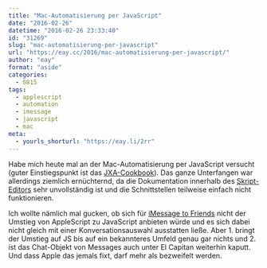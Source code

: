 ```yaml
---
title: "Mac-Automatisierung per JavaScript"
date: "2016-02-26"
datetime: "2016-02-26 23:33:40"
id: "31269"
slug: "mac-automatisierung-per-javascript"
url: "https://eay.cc/2016/mac-automatisierung-per-javascript/"
author: "eay"
format: "aside"
categories:
  - 0815
tags:
  - applescript
  - automation
  - imessage
  - javascript
  - mac
meta:
  - yourls_shorturl: "https://eay.li/2rr"
---
```


Habe mich heute mal an der Mac-Automatisierung per JavaScript versucht (guter Einstiegspunkt ist das [JXA-Cookbook](https://github.com/dtinth/JXA-Cookbook/wiki)). Das ganze Unterfangen war allerdings ziemlich ernüchternd, da die Dokumentation innerhalb des [Skript-Editors](https://en.wikipedia.org/wiki/AppleScript_Editor) sehr unvollständig ist und die Schnittstellen teilweise einfach nicht funktionieren.

Ich wollte nämlich mal gucken, ob sich für [iMessage to Friends](http://eay.cc/projects/alfred-workflow-imessage-to-friend/) nicht der Umstieg von AppleScript zu JavaScript anbieten würde und es sich dabei nicht gleich mit einer Konversations­auswahl ausstatten ließe. Aber 1. bringt der Umstieg auf JS bis auf ein bekannteres Umfeld genau gar nichts und 2. ist das Chat-Objekt von Messages auch unter El Capitan weiterhin kaputt. Und dass Apple das jemals fixt, darf mehr als bezweifelt werden.
